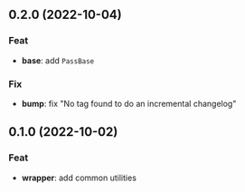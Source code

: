 ## 0.2.0 (2022-10-04)

### Feat

- **base**: add `PassBase`

### Fix

- **bump**: fix "No tag found to do an incremental changelog"

## 0.1.0 (2022-10-02)

### Feat

- **wrapper**: add common utilities
